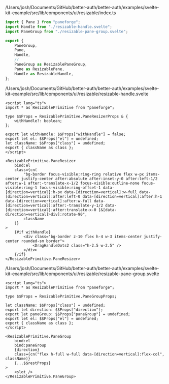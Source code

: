 /Users/josh/Documents/GitHub/better-auth/better-auth/examples/svelte-kit-example/src/lib/components/ui/resizable/index.ts
```typescript
import { Pane } from "paneforge";
import Handle from "./resizable-handle.svelte";
import PaneGroup from "./resizable-pane-group.svelte";

export {
	PaneGroup,
	Pane,
	Handle,
	//
	PaneGroup as ResizablePaneGroup,
	Pane as ResizablePane,
	Handle as ResizableHandle,
};

```
/Users/josh/Documents/GitHub/better-auth/better-auth/examples/svelte-kit-example/src/lib/components/ui/resizable/resizable-handle.svelte
```
<script lang="ts">
import * as ResizablePrimitive from "paneforge";

type $$Props = ResizablePrimitive.PaneResizerProps & {
	withHandle?: boolean;
};

export let withHandle: $$Props["withHandle"] = false;
export let el: $$Props["el"] = undefined;
let className: $$Props["class"] = undefined;
export { className as class };
</script>

<ResizablePrimitive.PaneResizer
	bind:el
	class={cn(
		"bg-border focus-visible:ring-ring relative flex w-px items-center justify-center after:absolute after:inset-y-0 after:left-1/2 after:w-1 after:-translate-x-1/2 focus-visible:outline-none focus-visible:ring-1 focus-visible:ring-offset-1 data-[direction=vertical]:h-px data-[direction=vertical]:w-full data-[direction=vertical]:after:left-0 data-[direction=vertical]:after:h-1 data-[direction=vertical]:after:w-full data-[direction=vertical]:after:-translate-y-1/2 data-[direction=vertical]:after:translate-x-0 [&[data-direction=vertical]>div]:rotate-90",
		className
	)}
>
	{#if withHandle}
		<div class="bg-border z-10 flex h-4 w-3 items-center justify-center rounded-sm border">
			<DragHandleDots2 class="h-2.5 w-2.5" />
		</div>
	{/if}
</ResizablePrimitive.PaneResizer>

```
/Users/josh/Documents/GitHub/better-auth/better-auth/examples/svelte-kit-example/src/lib/components/ui/resizable/resizable-pane-group.svelte
```
<script lang="ts">
import * as ResizablePrimitive from "paneforge";

type $$Props = ResizablePrimitive.PaneGroupProps;

let className: $$Props["class"] = undefined;
export let direction: $$Props["direction"];
export let paneGroup: $$Props["paneGroup"] = undefined;
export let el: $$Props["el"] = undefined;
export { className as class };
</script>

<ResizablePrimitive.PaneGroup
	bind:el
	bind:paneGroup
	{direction}
	class={cn("flex h-full w-full data-[direction=vertical]:flex-col", className)}
	{...$$restProps}
>
	<slot />
</ResizablePrimitive.PaneGroup>

```

